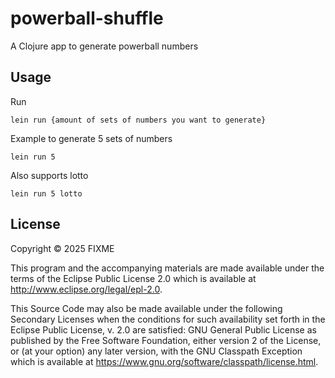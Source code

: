 # powerball-shuffle

A Clojure app to generate powerball numbers

## Usage

Run
```
lein run {amount of sets of numbers you want to generate}
```

Example to generate 5 sets of numbers
```
lein run 5
```

Also supports lotto
```
lein run 5 lotto
```

## License

Copyright © 2025 FIXME

This program and the accompanying materials are made available under the
terms of the Eclipse Public License 2.0 which is available at
http://www.eclipse.org/legal/epl-2.0.

This Source Code may also be made available under the following Secondary
Licenses when the conditions for such availability set forth in the Eclipse
Public License, v. 2.0 are satisfied: GNU General Public License as published by
the Free Software Foundation, either version 2 of the License, or (at your
option) any later version, with the GNU Classpath Exception which is available
at https://www.gnu.org/software/classpath/license.html.
